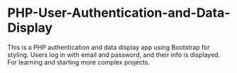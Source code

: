 # PHP-User-Authentication-and-Data-Display
This is a PHP authentication and data display app using Bootstrap for styling. Users log in with email and password, and their info is displayed. For learning and starting more complex projects.
